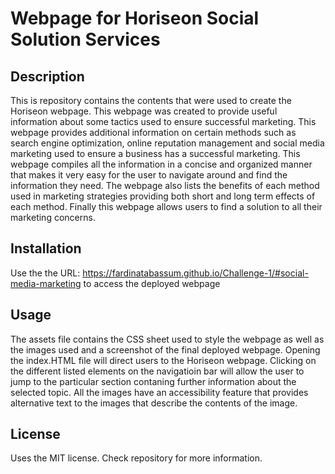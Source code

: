 # Webpage for Horiseon Social Solution Services

## Description
 
 This is repository contains the contents that were used to create the Horiseon webpage. This webpage was created to provide useful information about some tactics used to ensure successful marketing. This webpage provides additional information on certain methods such as search engine optimization, online reputation management and social media marketing used to ensure a business has a successful marketing. This webpage compiles all the information in a concise and organized manner that makes it very easy for the user to navigate around and find the information they need. The webpage also lists the benefits of each method used in marketing strategies providing both short and long term effects of each method. Finally this webpage allows users to find a solution to all their marketing concerns.

## Installation

Use the the URL: https://fardinatabassum.github.io/Challenge-1/#social-media-marketing to access the deployed webpage

## Usage 

The assets file contains the CSS sheet used to style the webpage as well as the images used and a screenshot of the final deployed webpage. Opening the index.HTML file will direct users to the Horiseon webpage. Clicking on the different listed elements on the navigatioin bar will allow the user to jump to the particular section contaning further information about the selected topic. All the images have an accessibility feature that provides alternative text to the images that describe the contents of the image.  


## License

Uses the MIT license. Check repository for more information.
